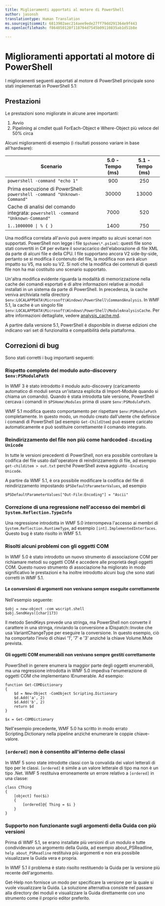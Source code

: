 ```yaml
---
title: Miglioramenti apportati al motore di PowerShell
author: jasonsh
translationtype: Human Translation
ms.sourcegitcommit: 6813902aec214aee9ede27ff79dd291364e9f443
ms.openlocfilehash: f864850128f118704d7545b09110835ab1d51b8e

---
```


# Miglioramenti apportati al motore di PowerShell #

I miglioramenti seguenti apportati al motore di PowerShell principale sono stati implementati in PowerShell 5.1:


## Prestazioni ##

Le prestazioni sono migliorate in alcune aree importanti:

1. Avvio
2. Pipelining ai cmdlet quali ForEach-Object e Where-Object più veloce del 50% circa 

Alcuni miglioramenti di esempio (i risultati possono variare in base all'hardware): 

| Scenario | 5.0 - Tempo (ms) | 5.1 - Tempo (ms) |
| -------- | :---------------: | :---------------: |
| `powershell -command "echo 1"` | 900 | 250 |
| Prima esecuzione di PowerShell: `powershell -command "Unknown-Command"` | 30000 | 13000 |
| Cache di analisi del comando integrata: `powershell -command "Unknown-Command"` | 7000 | 520 |
| <code>1..1000000 &#124; % { }</code> | 1400 | 750 |
  
Una modifica correlata all'avvio può avere impatto su alcuni scenari non supportati. PowerShell non legge i file `$pshome\*.ps1xml`: questi file sono stati convertiti in C# per evitare il sovraccarico dell'elaborazione di file XML da parte di alcuni file e della CPU. I file supportano ancora V2 side-by-side, pertanto se si modifica il contenuto del file, la modifica non avrà alcun impatto su V5, ma solo su V2. Si noti che la modifica dei contenuti di questi file non ha mai costituito uno scenario supportato.

Un'altra modifica evidente riguarda la modalità di memorizzazione nella cache dei comandi esportati e di altre informazioni relative ai moduli installati in un sistema da parte di PowerShell. In precedenza, la cache veniva archiviata nella directory `$env:LOCALAPPDATA\Microsoft\Windows\PowerShell\CommandAnalysis`. In WMF 5.1, la cache è un singolo file `$env:LOCALAPPDATA\Microsoft\Windows\PowerShell\ModuleAnalysisCache`.
Per altre informazioni dettagliate, vedere [analysis_cache.md]().

A partire dalla versione 5.1, PowerShell è disponibile in diverse edizioni che indicano vari set di funzionalità e compatibilità della piattaforma.



## Correzioni di bug ##

Sono stati corretti i bug importanti seguenti:

### Rispetto completo del modulo auto-discovery `$env:PSModulePath` ###

In WMF 3 è stato introdotto il modulo auto-discovery (caricamento automatico di moduli senza un'istanza esplicita di Import-Module quando si chiama un comando). Quando è stata introdotta tale versione, PowerShell cercava i comandi in `$PSHome\Modules` prima di usare `$env:PSModulePath`.

WMF 5.1 modifica questo comportamento per rispettare `$env:PSModulePath` completamente. In questo modo, un modulo creato dall'utente che definisce i comandi di PowerShell (ad esempio `Get-ChildItem`) può essere caricato automaticamente e può sostituire correttamente il comando integrato.

### Reindirizzamento del file non più come hardcoded `-Encoding Unicode` ###

In tutte le versioni precedenti di PowerShell, non era possibile controllare la codifica del file usato dall'operatore di reindirizzamento di file, ad esempio `get-childitem > out.txt` perché PowerShell aveva aggiunto `-Encoding Unicode`.

A partire da WMF 5.1, è ora possibile modificare la codifica del file di reindirizzamento impostando `$PSDefaultParameterValues`, ad esempio

```
$PSDefaultParameterValues["Out-File:Encoding"] = "Ascii"
```

### Correzione di una regressione nell'accesso dei membri di `System.Reflection.TypeInfo` ###

Una regressione introdotta in WMF 5.0 interrompeva l'accesso ai membri di `System.Reflection.RuntimeType`, ad esempio `[int].ImplementedInterfaces`.
Questo bug è stato risolto in WMF 5.1.


### Risolti alcuni problemi con gli oggetti COM ###

In WMF 5.0 è stato introdotto un nuovo strumento di associazione COM per richiamare metodi su oggetti COM e accedere alle proprietà degli oggetti COM.
Questo nuovo strumento di associazione ha migliorato in modo significativo le prestazioni e ha inoltre introdotto alcuni bug che sono stati corretti in WMF 5.1.

#### Le conversioni di argomenti non venivano sempre eseguite correttamente ####

Nell'esempio seguente:

```
$obj = new-object -com wscript.shell
$obj.SendKeys([char]173)
```

Il metodo SendKeys prevede una stringa, ma PowerShell non converte il carattere in una stringa, rinviando la conversione a IDispatch::Invoke che usa VariantChangeType per eseguire la conversione. In questo esempio, ciò ha comportato l'invio di chiavi '1', '7' e '3' anziché la chiave Volume.Mute prevista.

#### Gli oggetti COM enumerabili non venivano sempre gestiti correttamente ####

PowerShell in genere enumera la maggior parte degli oggetti enumerabili, ma una regressione introdotta in WMF 5.0 impediva l'enumerazione di oggetti COM che implementano IEnumerable.  Ad esempio:

```
function Get-COMDictionary
{
    $d = New-Object -ComObject Scripting.Dictionary
    $d.Add('a', 2)
    $d.Add('b', 2)
    return $d
}

$x = Get-COMDictionary
```

Nell'esempio precedente, WMF 5.0 ha scritto in modo errato Scripting.Dictionary nella pipeline anziché enumerare le coppie chiave-valore.


### `[ordered]` non è consentito all'interno delle classi ###

In WMF 5 sono state introdotte classi con la convalida dei valori letterali di tipo per le classi.  `[ordered]` è simile a un valore letterale di tipo ma non è un tipo .Net.  WMF 5 restituiva erroneamente un errore relativo a `[ordered]` in una classe:

```
class CThing
{
    [object] foo($i)
    {
        [ordered]@{ Thing = $i }
    }
}
```


### Supporto non funzionante sugli argomenti della Guida con più versioni ###

Prima di WMF 5.1, se erano installate più versioni di un modulo e tutte condividevano un argomento della Guida, ad esempio about_PSReadline, `help about_PSReadline` restituiva più argomenti e non era possibile visualizzare la Guida vera e propria.

In WMF 5.1 il problema è stato risolto restituendo la Guida per la versione più recente dell'argomento.

Get-Help non fornisce un modo per specificare la versione per la quale si vuole visualizzare la Guida. La soluzione alternativa consiste nel passare alla directory dei moduli e visualizzare la Guida direttamente con uno strumento come il proprio editor preferito. 



<!--HONumber=Jul16_HO2-->


